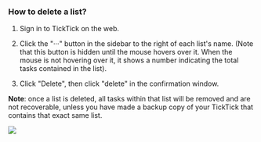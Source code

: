 ### How to delete a list?

1. Sign in to TickTick on the web.

2. Click the "···" button in the sidebar to the right of each list's name. (Note that this button is hidden until the mouse hovers over it. When the mouse is not hovering over it, it shows a number indicating the total tasks contained in the list).

3. Click "Delete", then click "delete" in the confirmation window.

**Note**: once a list is deleted, all tasks within that list will be removed and are not recoverable, unless you have made a backup copy of your TickTick that contains that exact same list.

![](../../../images/ticktick-web-version/list/2.5.8.png)

